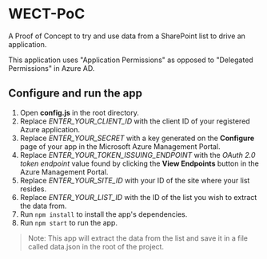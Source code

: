 # WECT-PoC
A Proof of Concept to try and use data from a SharePoint list to drive an application.

This application uses "Application Permissions" as opposed to "Delegated Permissions" in Azure AD.

## Configure and run the app
1. Open **config.js** in the root directory.
2. Replace *ENTER_YOUR_CLIENT_ID* with the client ID of your registered Azure application.
3. Replace *ENTER_YOUR_SECRET* with a key generated on the **Configure** page of your app in the Microsoft Azure Management Portal.
4. Replace *ENTER_YOUR_TOKEN_ISSUING_ENDPOINT* with the *OAuth 2.0 token endpoint* value found by clicking the **View Endpoints** button in the Azure Management Portal.
5. Replace *ENTER_YOUR_SITE_ID* with your ID of the site where your list resides.
6. Replace *ENTER_YOUR_LIST_ID* with the ID of the list you wish to extract the data from.
7. Run `npm install` to install the app's dependencies. 
8. Run `npm start` to run the app.

  > Note: This app will extract the data from the list and save it in a file called data.json in the root of the project.
